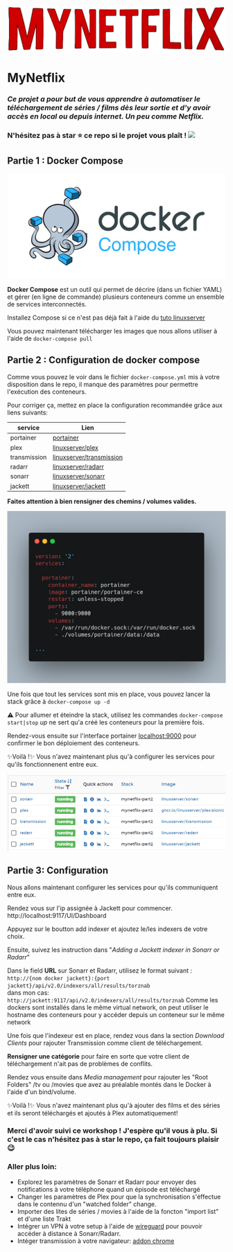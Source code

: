 ![](assets/mynetflix.png)

# MyNetflix

### *Ce projet a pour but de vous apprendre à automatiser le téléchargement de séries / films dès leur sortie et d'y avoir accès en local ou depuis internet. Un peu comme Netflix.*

### N'hésitez pas à star ⭐ ce repo si le projet vous plaît ! ![](https://img.shields.io/github/stars/ajnart/mynetflix-part2?label=%E2%AD%90&style=for-the-badge?branch=master&kill_cache=1")

## Partie 1 : Docker Compose
![](assets/docker-compose.jpg)

**Docker Compose** est un outil qui permet de décrire (dans un fichier YAML) et gérer (en ligne de commande) plusieurs conteneurs comme un ensemble de services interconnectés.

Installez Compose si ce n'est pas déjà fait à l'aide du [tuto linuxserver](https://docs.linuxserver.io/general/docker-compose)

Vous pouvez maintenant télécharger les images que nous allons utiliser à l'aide de ``docker-compose pull``

## Partie 2 : Configuration de docker compose
Comme vous pouvez le voir dans le fichier ``docker-compose.yml`` mis à votre disposition dans le repo, il manque des paramètres pour permettre l'exécution des conteneurs.

Pour corriger ça, mettez en place la configuration recommandée grâce aux liens suivants:

| service      | Lien |
|--------------|------|
| portainer    | [portainer](https://portainer.readthedocs.io/en/stable/deployment.html#deploy-portainer-via-docker-compose)
| plex         | [linuxserver/plex](https://docs.linuxserver.io/images/docker-plex)
| transmission | [linuxserver/transmission](https://docs.linuxserver.io/images/docker-transmission)
| radarr       | [linuxserver/radarr](https://docs.linuxserver.io/images/docker-radarr)  
| sonarr       | [linuxserver/sonarr](https://docs.linuxserver.io/images/docker-sonarr)
| jackett      | [linuxserver/jackett](https://docs.linuxserver.io/images/docker-jackett)

**Faites attention à bien rensigner des chemins / volumes valides.**

![](assets/carbon.png)

Une fois que tout les services sont mis en place, vous pouvez lancer la stack grâce à ``docker-compose up -d``

⚠ Pour allumer et éteindre la stack, utilisez les commandes ``docker-compose start|stop`` *up* ne sert qu'a créé les conteneurs pour la première fois.

Rendez-vous ensuite sur l'interface portainer [localhost:9000](http://localhost:9000) pour confirmer le bon déploiement des conteneurs.

✨Voilà !✨ Vous n'avez maintenant plus qu'à configurer les services pour qu'ils fonctionnenent entre eux.

![](assets/portainer.png)

## Partie 3: Configuration

Nous allons maintenant configurer les services pour qu'ils communiquent entre eux.

Rendez vous sur l'ip assignée à Jackett pour commencer. http://localhost:9117/UI/Dashboard

Appuyez sur le boutton add indexer et ajoutez le/les indexers de votre choix.

Ensuite, suivez les instruction dans "*Adding a Jackett indexer in Sonarr or Radarr*"

Dans le field **URL** sur Sonarr et Radarr, utilisez le format suivant :  
``http://{nom docker jackett}:{port jackett}/api/v2.0/indexers/all/results/torznab``  
dans mon cas:
``http://jackett:9117/api/v2.0/indexers/all/results/torznab``
Comme les dockers sont installés dans le même virtual network, on peut utiliser le hostname des conteneurs pour y accéder depuis un conteneur sur le même network

Une fois que l'indexeur est en place, rendez vous dans la section *Download Clients* pour rajouter Transmission comme client de téléchargement.

**Rensigner une catégorie** pour faire en sorte que votre client de téléchargement n'ait pas de problèmes de conflits.

Rendez vous ensuite dans *Media management* pour rajouter les "Root Folders" /tv ou /movies que avez au préalable montés dans le Docker à l'aide d'un bind/volume.

✨Voilà !✨ Vous n'avez maintenant plus qu'à ajouter des films et des séries et ils seront téléchargés et ajoutés à Plex automatiquement!

### Merci d'avoir suivi ce workshop ! J'espère qu'il vous à plu. Si c'est le cas n'hésitez pas à star le repo, ça fait toujours plaisir 😉

### Aller plus loin:
- Explorez les paramètres de Sonarr et Radarr pour envoyer des notifications à votre téléphone quand un épisode est téléchargé
- Changer les paramètres de Plex pour que la synchronisation s'éffectue dans le contennu d'un "watched folder" change.
- Importer des lites de séries / movies à l'aide de la foncton "import list" et d'une liste Trakt
- Intégrer un VPN à votre setup à l'aide de [wireguard](https://hub.docker.com/r/linuxserver/wireguard) pour pouvoir accéder à distance à Sonarr/Radarr.
- Intéger transmission à votre navigateur: [addon chrome](https://chrome.google.com/webstore/detail/transmission-easy-client/cmkphjiphbjkffbcbnjiaidnjhahnned?hl=en)
